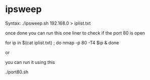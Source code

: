 # ipsweep

Syntax: 
./ipsweep.sh 192.168.0 > iplist.txt


once done you can run this one liner to check if the port 80 is open

for ip in $(cat iplist.txt) ; do nmap -p 80 -T4 $ip & done

or

you can run it using this

./port80.sh
